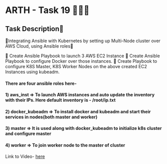 # ARTH - Task 19 👨🏻‍💻

## Task Description📄

📌Integrating Ansible with Kubernetes by setting up Multi-Node cluster over AWS Cloud, using Ansible roles📌

🔅 Create Ansible Playbook to launch 3 AWS EC2 Instance
🔅 Create Ansible Playbook to configure Docker over those instances.
🔅 Create Playbook to configure K8S Master, K8S Worker Nodes on the above created EC2 Instances using kubeadm.

#### There are four ansible roles here-
#### 1) aws_inst => To launch AWS instances and auto update the inventory with their IPs. Here default inventory is - /root/ip.txt
#### 2) docker_kubeadm => To install docker and kubeadm and start their services in nodes(both master and worker)
#### 3) master => It is used along with docker_kubeadm to initialize k8s cluster and configure master
#### 4) worker => To join worker node to the master of cluster

Link to Video- [here](https://www.linkedin.com/posts/activity-6764586087252926464-Aae3)
